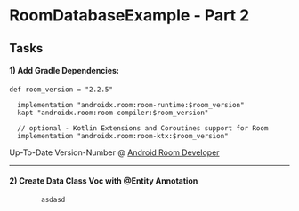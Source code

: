 # RoomDatabaseExample - Part 2

## Tasks


#### 1) Add Gradle Dependencies:
```
def room_version = "2.2.5"

  implementation "androidx.room:room-runtime:$room_version"
  kapt "androidx.room:room-compiler:$room_version"

  // optional - Kotlin Extensions and Coroutines support for Room
  implementation "androidx.room:room-ktx:$room_version"
  ```
  Up-To-Date Version-Number @ [Android Room Developer](https://developer.android.com/topic/libraries/architecture/room)
  ___
#### 2) Create Data Class Voc with @Entity Annotation
```
        asdasd
```


